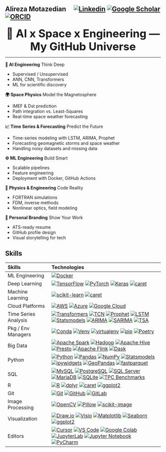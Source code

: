 ## Alireza Motazedian  &nbsp;&nbsp;&nbsp; [![Linkedin](https://img.shields.io/badge/-blue?label=Linkedin&style=social&logo=Linkedin)](https://www.linkedin.com/in/alireza-motazedian/)   [![Google Scholar](https://img.shields.io/badge/-red?label=Google%20Scholar&style=social&logo=Google%20Scholar)](https://scholar.google.com/citations?hl=en&view_op=list_works&gmla=AJsN-F4UwOxtfuRZo6IV-JkWMY1BDE1oqBkNR4gWIVVYl71y_zNFg1dgNGPYzcLKxGjf7hi-Uqs1xFfXlxN37DWAINmTkdV7PTO256WwwShdVW8eo9XFRmm9OTpUmdYLNH43G-D3qFeHxjJXraaheJqy2XmFz3g5Fg&user=SEYzORQAAAAJ)   [![ORCID](https://img.shields.io/badge/-green?label=ORCID&style=social&logo=ORCID)](https://orcid.org/0000-0002-2352-2245)  



<div style="font-size:2.5em; font-weight:bold; text-align:center; margin-top:20px;">
🚀 AI x Space x Engineering — My GitHub Universe
</div>

---

**🧠 AI Engineering**
Think Deep
- Supervised / Unsupervised
- ANN, CNN, Transformers
- ML for scientific discovery

**🌍 Space Physics**
Model the Magnetosphere
- IMEF & Dst prediction
- Path integration vs. Least-Squares
- Real-time space weather forecasting

**📈 Time Series & Forecasting**
Predict the Future
- Time-series modeling with LSTM, ARIMA, Prophet
- Forecasting geomagnetic storms and space weather
- Handling noisy datasets and missing data

**⚙️ ML Engineering**
Build Smart
- Scalable pipelines
- Feature engineering
- Deployment with Docker, GitHub Actions

**🧪 Physics & Engineering**
Code Reality
- FORTRAN simulations
- FDM, inverse methods
- Nonlinear optics, field modeling

**🧭 Personal Branding**
Show Your Work
- ATS-ready resume
- GitHub profile design
- Visual storytelling for tech

## Skills 

| Skills | Technologies  |
| :--- | :--- |
| ML Engineering | [![Docker](https://img.shields.io/badge/-Docker-05122A?style=flat-square&logo=docker&color=353535)](https://www.docker.com/)  |
| Deep Learning | [![TensorFlow](https://img.shields.io/badge/-TensorFlow-05122A?style=flat-square&logo=TensorFlow&color=353535)](https://www.tensorflow.org/)  [![PyTorch](https://img.shields.io/badge/-PyTorch-05122A?style=flat-square&logo=PyTorch&color=353535)](https://pytorch.org/)  [![Keras](https://img.shields.io/badge/-Keras-05122A?style=flat-square&logo=Keras&color=353535)](https://keras.io/)  [![caret](https://img.shields.io/badge/-caret-05122A?style=flat-square&logo=R&color=353535)](https://topepo.github.io/caret/index.html)  |
| Machine Learning | [![scikit-learn](https://img.shields.io/badge/-scikit--learn-05122A?style=flat-square&logo=scikit-learn&color=353535)](https://scikit-learn.org/)  [![caret](https://img.shields.io/badge/-caret-05122A?style=flat-square&logo=R&color=353535)](https://topepo.github.io/caret/index.html) |
| Cloud Platforms | [![AWS](https://img.shields.io/badge/-AWS-05122A?style=flat-square&logo=Amazon-AWS&color=353535)](https://aws.amazon.com/)  [![Azure](https://img.shields.io/badge/-Azure-05122A?style=flat-square&logo=Microsoft-Azure&color=353535)](https://azure.microsoft.com/)  [![Google Cloud](https://img.shields.io/badge/-Google%20Cloud-05122A?style=flat-square&logo=Google-Cloud&color=353535)](https://cloud.google.com/)  |
| Time Series Analysis &nbsp; | [![Transformers](https://img.shields.io/badge/-Transformers-05122A?style=flat-square&logo=Python&color=353535)](https://huggingface.co/docs/transformers/index)  [![TCN](https://img.shields.io/badge/-TCN-05122A?style=flat-square&logo=Python&color=353535)](https://github.com/locuslab/TCN)  [![Prophet](https://img.shields.io/badge/-Prophet-05122A?style=flat-square&logo=Python&color=353535)](https://facebook.github.io/prophet/)  [![LSTM](https://img.shields.io/badge/-LSTM-05122A?style=flat-square&logo=Python&color=353535)](https://www.tensorflow.org/api_docs/python/tf/keras/layers/LSTM)  [![Statsmodels](https://img.shields.io/badge/-Statsmodels-05122A?style=flat-square&logo=Python&color=353535)](https://www.statsmodels.org/)   [![ARIMA](https://img.shields.io/badge/-ARIMA-05122A?style=flat-square&logo=Python&color=353535)](https://www.statsmodels.org/stable/generated/statsmodels.tsa.arima.model.ARIMA.html)    [![SARIMA](https://img.shields.io/badge/-SARIMA-05122A?style=flat-square&logo=Python&color=353535)](https://www.statsmodels.org/stable/generated/statsmodels.tsa.statespace.sarimax.SARIMAX.html)   [![TSA](https://img.shields.io/badge/-TSA-05122A?style=flat-square&logo=R&color=353535)](https://www.rdocumentation.org/packages/TSA/versions/1.3)  |  
| Pkg / Env Managers| [![Conda](https://img.shields.io/badge/-Conda-05122A?style=flat-square&logo=anaconda&color=353535)](https://docs.conda.io/)  [![Venv](https://img.shields.io/badge/-Venv-05122A?style=flat-square&logo=python&color=353535)](https://docs.python.org/3/library/venv.html)  [![virtualenv](https://img.shields.io/badge/-virtualenv-05122A?style=flat-square&logo=python&color=353535)](https://virtualenv.pypa.io/)  [![pip](https://img.shields.io/badge/-pip-05122A?style=flat-square&logo=python&color=353535)](https://pip.pypa.io/)  [![Poetry](https://img.shields.io/badge/-Poetry-05122A?style=flat-square&logo=python&color=353535)](https://python-poetry.org/) |
| Big Data | [![Apache Spark](https://img.shields.io/badge/-Apache%20Spark-05122A?style=flat-square&logo=apachespark&color=353535)](https://spark.apache.org/)  [![Hadoop](https://img.shields.io/badge/-Hadoop-05122A?style=flat-square&logo=apache&color=353535)](https://hadoop.apache.org/)  [![Apache Hive](https://img.shields.io/badge/-Apache%20Hive-05122A?style=flat-square&logo=apachehive&color=353535)](https://hive.apache.org/)  [![Presto](https://img.shields.io/badge/-Presto-05122A?style=flat-square&logo=presto&color=353535)](https://prestodb.io/)  [![Apache Flink](https://img.shields.io/badge/-Apache%20Flink-05122A?style=flat-square&logo=apacheflink&color=353535)](https://flink.apache.org/)  [![Dask](https://img.shields.io/badge/-Dask-05122A?style=flat-square&logo=dask&color=353535)](https://www.dask.org/)  |
| Python |  [![Python](https://img.shields.io/badge/-Python-05122A?style=flat-square&logo=Python&color=353535)](https://www.python.org/)  [![Pandas](https://img.shields.io/badge/-Pandas-05122A?style=flat-square&logo=Pandas&color=353535)](https://pandas.pydata.org/)  [![NumPy](https://img.shields.io/badge/-NumPy-05122A?style=flat-square&logo=NumPy&color=353535)](https://numpy.org/)  [![Statsmodels](https://img.shields.io/badge/-Statsmodels-05122A?style=flat-square&logo=Python&color=353535)](https://www.statsmodels.org/)  [![ipywidgets](https://img.shields.io/badge/-ipywidgets-05122A?style=flat-square&logo=Jupyter&color=353535)](https://ipywidgets.readthedocs.io/)  [![GeoPandas](https://img.shields.io/badge/-GeoPandas-05122A?style=flat-square&logo=Python&color=353535)](https://geopandas.org/)  [![fastparquet](https://img.shields.io/badge/-fastparquet-05122A?style=flat-square&logo=Python&color=353535)](https://fastparquet.readthedocs.io/) |
| SQL |  [![MySQL](https://img.shields.io/badge/-MySQL-05122A?style=flat-square&logo=MySQL&color=353535)](https://www.mysql.com/)   [![PostgreSQL](https://img.shields.io/badge/-PostgreSQL-05122A?style=flat-square&logo=PostgreSQL&color=353535)](https://www.postgresql.org/)  [![SQL Server](https://img.shields.io/badge/-SQL%20Server-05122A?style=flat-square&logo=microsoft-sql-server&color=353535)](https://www.microsoft.com/en-us/sql-server)  [![MariaDB](https://img.shields.io/badge/-MariaDB-05122A?style=flat-square&logo=mariadb&color=353535)](https://mariadb.org/)  [![SQLite](https://img.shields.io/badge/-SQLite-05122A?style=flat-square&logo=sqlite&color=353535)](https://www.sqlite.org/)  [![TPC Benchmarks](https://img.shields.io/badge/-TPC%20Benchmarks-05122A?style=flat-square&logo=benchmark&color=353535)](http://www.tpc.org/)  |
| R  | [![R](https://img.shields.io/badge/-R-05122A?style=flat-square&logo=R&color=353535)](https://www.r-project.org/)   [![dplyr](https://img.shields.io/badge/-dplyr-05122A?style=flat-square&logo=R&color=353535)](https://dplyr.tidyverse.org/)   [![caret](https://img.shields.io/badge/-caret-05122A?style=flat-square&logo=R&color=353535)](https://topepo.github.io/caret/index.html)   [![ggplot2](https://img.shields.io/badge/-ggplot2-05122A?style=flat-square&logo=R&color=353535)](https://ggplot2.tidyverse.org/)   |
| Git |  [![Git](https://img.shields.io/badge/-Git-05122A?style=flat-square&logo=Git&color=353535)](https://git-scm.com/)   [![GitHub](https://img.shields.io/badge/-GitHub-05122A?style=flat-square&logo=GitHub&color=353535)](https://github.com/)   [![GitLab](https://img.shields.io/badge/-GitLab-05122A?style=flat-square&logo=GitLab&color=353535)](https://gitlab.com/)  |
| Image Processing |  [![OpenCV](https://img.shields.io/badge/-OpenCV-05122A?style=flat-square&logo=OpenCV&color=353535)](https://opencv.org/)   [![Pillow](https://img.shields.io/badge/-Pillow-05122A?style=flat-square&logo=Python&color=353535)](https://python-pillow.org/)   [![scikit-image](https://img.shields.io/badge/-scikit--image-05122A?style=flat-square&logo=scikit-learn&color=353535)](https://scikit-image.org/)  |
| Visualization | [![Draw.io](https://img.shields.io/badge/-Draw.io-05122A?style=flat-square&logo=diagrams.net&color=353535)](https://www.diagrams.net/)  [![Visio](https://img.shields.io/badge/-Visio-353535?style=flat-square&logo=microsoft&logoColor=white)](https://www.microsoft.com/en-us/microsoft-365/visio/)  [![Matplotlib](https://img.shields.io/badge/-Matplotlib-05122A?style=flat-square&logo=Python&color=353535)](https://matplotlib.org/)   [![Seaborn](https://img.shields.io/badge/-Seaborn-05122A?style=flat-square&logo=Python&color=353535)](https://seaborn.pydata.org/)   [![ggplot2](https://img.shields.io/badge/-ggplot2-05122A?style=flat-square&logo=R&color=353535)](https://ggplot2.tidyverse.org/)  |
| Editors |  [![Cursor](https://img.shields.io/badge/-Cursor-05122A?style=flat-square&logo=cursor&color=353535)](https://cursor.sh/)  [![VS Code](https://img.shields.io/badge/-VS%20Code-05122A?style=flat-square&logo=Visual%20Studio%20Code&color=353535)](https://code.visualstudio.com/)   [![Google Colab](https://img.shields.io/badge/-Google%20Colab-05122A?style=flat-square&logo=Google%20Colab&color=353535)](https://colab.research.google.com/)  [![JupyterLab](https://img.shields.io/badge/-JupyterLab-05122A?style=flat-square&logo=Jupyter&color=353535)](https://jupyter.org/)   [![Jupyter Notebook](https://img.shields.io/badge/-Jupyter%20Notebook-05122A?style=flat-square&logo=Jupyter&color=353535)](https://jupyter.org/)   [![PyCharm](https://img.shields.io/badge/-PyCharm-05122A?style=flat-square&logo=PyCharm&color=353535)](https://www.jetbrains.com/pycharm/)  |

